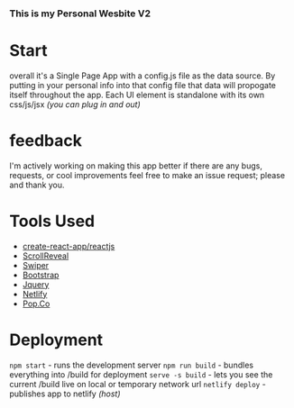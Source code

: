 ### This is my Personal Wesbite V2 

# Start
  overall it's a Single Page App with a config.js file as the data source. By putting in 
  your personal info into that config file that data will propogate itself throughout the app.
  Each UI element is standalone with its own css/js/jsx *(you can plug in and out)*

# feedback 
  I'm actively working on making this app better if there are any bugs, requests, or cool improvements 
  feel free to make an issue request; please and thank you.

# Tools Used
- [create-react-app/reactjs](https://github.com/facebookincubator/create-react-app)
- [ScrollReveal](https://scrollrevealjs.org/)
- [Swiper](http://idangero.us/swiper/)
- [Bootstrap](http://getbootstrap.com/)
- [Jquery](https://jquery.com/)
- [Netlify](https://www.netlify.com/)
- [Pop.Co](https://pop.co) 

# Deployment
`npm start` - runs the development server
`npm run build` - bundles everything into /build for deployment
`serve -s build` - lets you see the current /build live on local or temporary network url
`netlify deploy` - publishes app to netlify *(host)*
